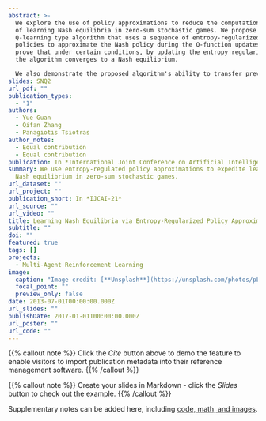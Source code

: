 ```yaml
---
abstract: >-
  We explore the use of policy approximations to reduce the computational cost
  of learning Nash equilibria in zero-sum stochastic games. We propose a new
  Q-learning type algorithm that uses a sequence of entropy-regularized soft
  policies to approximate the Nash policy during the Q-function updates. We
  prove that under certain conditions, by updating the entropy regularization,
  the algorithm converges to a Nash equilibrium. 

  We also demonstrate the proposed algorithm's ability to transfer previous training experiences, enabling the agents to adapt quickly to new environments. We provide a dynamic hyper-parameter schedule scheme to further expedite convergence. Empirical results applied to a number of stochastic games verify that the proposed algorithm converges to a Nash equilibrium, while exhibiting a major speed-up over existing algorithms.
slides: SNQ2
url_pdf: ""
publication_types:
  - "1"
authors:
  - Yue Guan
  - Qifan Zhang
  - Panagiotis Tsiotras
author_notes:
  - Equal contribution
  - Equal contribution
publication: In *International Joint Conference on Artificial Intelligence*
summary: We use entropy-regulated policy approximations to expedite learning
  Nash equilibrium in zero-sum stochastic games.
url_dataset: ""
url_project: ""
publication_short: In *IJCAI-21*
url_source: ""
url_video: ""
title: Learning Nash Equilibria via Entropy-Regularized Policy Approximation
subtitle: ""
doi: ""
featured: true
tags: []
projects:
  - Multi-Agent Reinforcement Learning
image:
  caption: "Image credit: [**Unsplash**](https://unsplash.com/photos/pLCdAaMFLTE)"
  focal_point: ""
  preview_only: false
date: 2013-07-01T00:00:00.000Z
url_slides: ""
publishDate: 2017-01-01T00:00:00.000Z
url_poster: ""
url_code: ""
---
```


{{% callout note %}}
Click the *Cite* button above to demo the feature to enable visitors to import publication metadata into their reference management software.
{{% /callout %}}

{{% callout note %}}
Create your slides in Markdown - click the *Slides* button to check out the example.
{{% /callout %}}

Supplementary notes can be added here, including [code, math, and images](https://wowchemy.com/docs/writing-markdown-latex/).
